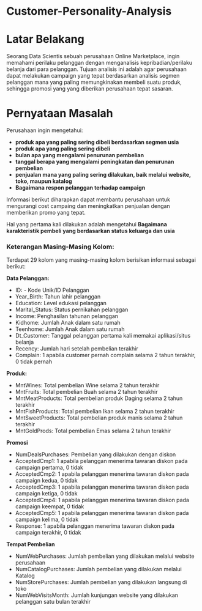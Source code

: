 # Customer-Personality-Analysis

# **Latar Belakang**

Seorang Data Scientis sebuah perusahaan Online Marketplace, ingin memahami perilaku pelanggan dengan menganalisis kepribadian/perilaku belanja dari para pelanggan. Tujuan analisis ini adalah agar perusahaan dapat melakukan campaign yang tepat berdasarkan analisis segmen pelanggan mana yang paling memungkinakan membeli suatu produk, sehingga promosi yang yang diberikan perusahaan tepat sasaran.


# **Pernyataan Masalah**

Perusahaan ingin mengetahui:
* **produk apa yang paling sering dibeli berdasarkan segmen usia**
* **produk apa yang paling sering dibeli**
* **bulan apa yang mengalami penurunan pembelian**
* **tanggal berapa yang mengalami peningkatan dan penurunan pembelian**
* **penjualan mana yang paling sering dilakukan, baik melalui website, toko, maupun katalog**
* **Bagaimana respon pelanggan terhadap campaign**

Informasi berikut diharapkan dapat membantu perusahaan untuk mengurangi cost campaing dan meningkatkan penjualan dengan memberikan promo yang tepat.
 
Hal yang pertama kali dilakukan adalah mengetahui **Bagaimana karakteristik pembeli yang berdasarkan status keluarga dan usia**

### Keterangan Masing-Masing Kolom:
Terdapat 29 kolom yang masing-masing kolom berisikan informasi sebagai berikut:

**Data Pelanggan:**
* ID: - Kode Unik/ID Pelanggan
* Year_Birth: Tahun lahir pelanggan
* Education: Level edukasi pelanggan
* Marital_Status: Status pernikahan pelanggan
* Income: Penghasilan tahunan pelanggan
* Kidhome: Jumlah Anak dalam satu rumah
* Teenhome: Jumlah Anak dalam satu rumah
* Dt_Customer: Tanggal pelanggan pertama kali memakai aplikasi/situs belanja
* Recency: Jumlah hari setelah pembelian terakhir
* Complain: 1 apabila customer pernah complain selama 2 tahun terakhir, 0 tidak pernah

**Produk:**
* MntWines: Total pembelian Wine selama 2 tahun terakhir
* MntFruits: Total pembelian Buah selama 2 tahun terakhir
* MntMeatProducts: Total pembelian produk Daging selama 2 tahun terakhir
* MntFishProducts: Total pembelian Ikan selama 2 tahun terakhir
* MntSweetProducts: Total pembelian produk manis selama 2 tahun terakhir
* MntGoldProds: Total pembelian Emas selama 2 tahun terakhir

**Promosi**
* NumDealsPurchases: Pembelian yang dilakukan dengan diskon
* AcceptedCmp1: 1 apabila pelanggan menerima tawaran diskon pada campaign pertama, 0 tidak
* AcceptedCmp2: 1 apabila pelanggan menerima tawaran diskon pada campaign kedua, 0 tidak
* AcceptedCmp3: 1 apabila pelanggan menerima tawaran diskon pada campaign ketiga, 0 tidak
* AcceptedCmp4: 1 apabila pelanggan menerima tawaran diskon pada campaign keempat, 0 tidak
* AcceptedCmp5: 1 apabila pelanggan menerima tawaran diskon pada campaign kelima, 0 tidak
* Response: 1 apabila pelanggan menerima tawaran diskon pada campaign terakhir, 0 tidak

**Tempat Pembelian**
* NumWebPurchases: Jumlah pembelian yang dilakukan melalui website perusahaan
* NumCatalogPurchases: Jumlah pembelian yang dilakukan melalui Katalog
* NumStorePurchases: Jumlah pembelian yang dilakukan langsung di toko
* NumWebVisitsMonth: Jumlah kunjungan website yang dilakukan pelanggan satu bulan terakhir
